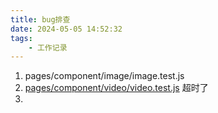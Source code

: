```yaml
---
title: bug排查
date: 2024-05-05 14:52:32
tags:
	- 工作记录
---
```

1. pages/component/image/image.test.js
2. [ pages/component/video/video.test.js](https://gitcode.net/dcloud/hello-uni-app-x/-/tree/master/pages/component/video/video.test.js)  超时了
3. 